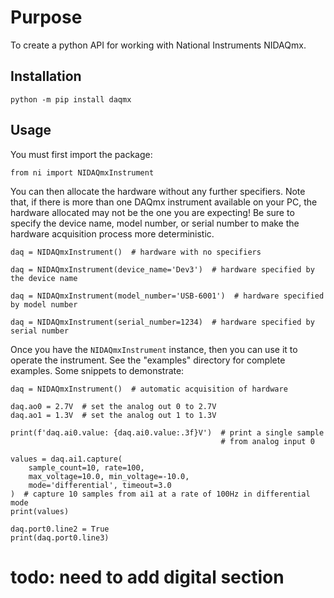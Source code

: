 # Purpose

To create a python API for working with National Instruments NIDAQmx.

## Installation

    python -m pip install daqmx

## Usage

You must first import the package:

    from ni import NIDAQmxInstrument
    
You can then allocate the hardware without any further specifiers.  Note that, 
if there is more than one DAQmx instrument available on your PC, the hardware
allocated may not be the one you are expecting!  Be sure to specify the device
name, model number, or serial number to make the hardware acquisition process
more deterministic.

    daq = NIDAQmxInstrument()  # hardware with no specifiers
    
    daq = NIDAQmxInstrument(device_name='Dev3')  # hardware specified by the device name
    
    daq = NIDAQmxInstrument(model_number='USB-6001')  # hardware specified by model number

    daq = NIDAQmxInstrument(serial_number=1234)  # hardware specified by serial number
    
Once you have the `NIDAQmxInstrument` instance, then you can use it to operate
the instrument.  See the "examples" directory for complete examples.  Some snippets
to demonstrate:

    daq = NIDAQmxInstrument()  # automatic acquisition of hardware

    daq.ao0 = 2.7V  # set the analog out 0 to 2.7V
    daq.ao1 = 1.3V  # set the analog out 1 to 1.3V

    print(f'daq.ai0.value: {daq.ai0.value:.3f}V')  # print a single sample 
                                                   # from analog input 0

    values = daq.ai1.capture(
        sample_count=10, rate=100,
        max_voltage=10.0, min_voltage=-10.0,
        mode='differential', timeout=3.0
    )  # capture 10 samples from ai1 at a rate of 100Hz in differential mode
    print(values)

    daq.port0.line2 = True
    print(daq.port0.line3)

# todo: need to add digital section
